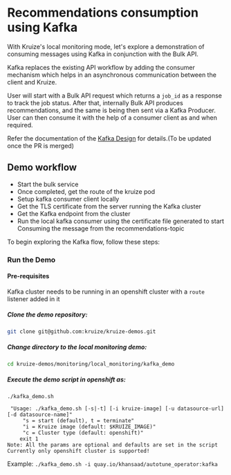 # Recommendations consumption using Kafka 

With Kruize's local monitoring mode, let's explore a demonstration of consuming messages using Kafka in conjunction with the Bulk API. 

Kafka replaces the existing API workflow by adding the consumer mechanism which helps in an asynchronous communication between the client and Kruize.

User will start with a Bulk API request which returns a `job_id` as a response to track the job status. After that, internally Bulk API produces recommendations, and the same is being then sent via a Kafka Producer.
User can then consume it with the help of a consumer client as and when required. 

Refer the documentation of the [Kafka Design](https://github.com/kruize/autotune/blob/87b544c7e07deb22f683d6c124a0188f7b06d836/design/KafkaDesign.md) for details.(To be updated once the PR is merged)

## Demo workflow

- Start the bulk service
- Once completed, get the route of the kruize pod
- Setup kafka consumer client locally
- Get the TLS certificate from the server running the Kafka cluster
- Get the Kafka endpoint from the cluster
- Run the local kafka consumer using the certificate file generated to start Consuming the message from the recommendations-topic

To begin exploring the Kafka flow, follow these steps:

### Run the Demo

#### Pre-requisites

Kafka cluster needs to be running in an openshift cluster with a `route` listener added in it

##### Clone the demo repository:
```sh
git clone git@github.com:kruize/kruize-demos.git
```
##### Change directory to the local monitoring demo:
```sh
cd kruize-demos/monitoring/local_monitoring/kafka_demo
```
##### Execute the demo script in openshift as:
```sh
./kafka_demo.sh
```

```
 "Usage: ./kafka_demo.sh [-s|-t] [-i kruize-image] [-u datasource-url] [-d datasource-name]"
	 "s = start (default), t = terminate"
	 "i = Kruize image (default: $KRUIZE_IMAGE)"
	 "c = Cluster type (default: openshift)"
	exit 1
Note: All the params are optional and defaults are set in the script
Currently only openshift cluster is supported!
```
Example:
`./kafka_demo.sh -i quay.io/khansaad/autotune_operator:kafka `
